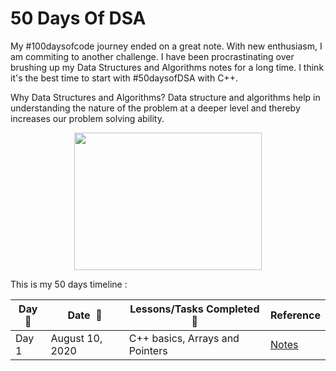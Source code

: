 # 50 Days Of DSA

My #100daysofcode journey ended on a great note. With new enthusiasm, I am commiting to another challenge. I have been procrastinating over brushing up my Data Structures and Algorithms notes for a long time. I think it's the best time to start with #50daysofDSA with C++.

Why Data Structures and Algorithms?
Data structure and algorithms help in understanding the nature of the problem at a deeper level and thereby increases our problem solving ability.

<p align="center"><img src="https://www.cdn.geeksforgeeks.org/wp-content/uploads/Competitive-Programming-1.jpg" width="300" height="220">
</p>

This is my 50 days timeline :

|**Day:pushpin:**|**Date &nbsp;:calendar:**|**Lessons/Tasks Completed :page_facing_up:**| **Reference**|
|------|-----------------|--------------------|---------------------|
|Day 1|August 10, 2020| C++ basics, Arrays and Pointers| [Notes](https://drive.google.com/drive/folders/1TXgvHKFqk0TNqTCWMTUagqEApvEUbyAN?usp=sharing)
